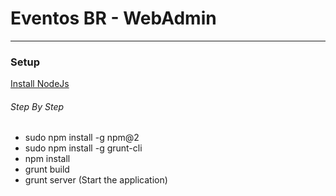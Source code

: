 # Eventos BR - WebAdmin
--------------------------

### Setup

[Install NodeJs](https://nodejs.org/en/)

###### Step By Step
* sudo npm install -g npm@2
* sudo npm install -g grunt-cli
* npm install 
* grunt build
* grunt server (Start the application)
